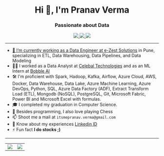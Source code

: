 <h1 align="center">Hi 👋, I'm Pranav Verma</h1>
<h3 align="center">Passionate about Data</h3>

<p align="center">

  <a href="https://github.com/iampranav-ai">
    <img src="https://img.shields.io/badge/iampranav-ai-100000?style=for-the-badge&logo=github&logoColor=white">
   <a/>
  <a href="https://www.linkedin.com/in/pranav-verma27/">
    <img src="https://img.shields.io/badge/pranav-0077B5?style=for-the-badge&logo=linkedin&logoColor=white">
  <a/>
  <a href="https://twitter.com/iampranav27">
    <img src="https://img.shields.io/badge/@iampranav27-1DA1F2?style=for-the-badge&logo=twitter&logoColor=white">
</p>
    
---
- 🌱 I’m currently working as a Data Engineer at [e-Zest Solutions](https://www.e-zest.com) in Pune, specializing in ETL, Data Warehousing, Data Pipelines, and Data Modeling
- 👩‍💻 I worked as a Data Analyst at [Celebal Technologies](https://www.celebaltech.com) and as an ML Intern at [Bobble AI](https://www.bobble.ai/en/home) 
-  🛠 I'm proficient with Spark, Hadoop, Kafka, Airflow, Azure Cloud, AWS, Docker, Data Warehouse, Data Lake, Azure Machine Learning, Azure DevOps, Python, SQL, Azure Data Factory (ADF), Extract Transform Load (ETL), Mongodb (NoSQL), PostgreSQL, Git, Microsoft Fabric, Power BI and Microsoft Excel with formulas.
- 🎓 I completed my graduation in Computer Science.           
- 💬 Besides programming, I also love playing Chess 
- 📫 Shoot me a mail at `itsmepranav.verma@gmail.com`
- 📄 Know about my experiences [Linkedin ID](https://www.linkedin.com/in/pranav-verma27/)
- ⚡ Fun fact **I do stocks ;)**


---
    
<table align="center" cellspacing="0" cellpadding="0" border="0">
  <tr>
    <td>
      <a href="https://github.com/iampranav-ai">
        <img src="https://github-readme-stats.vercel.app/api?username=iampranav-ai&show_icons=true&include_all_commits=true&theme=tokyonight">
      <a/>
    </td>
    <td>
      <a href="https://github.com/iampranav-ai">
        <img src="https://github-readme-stats.vercel.app/api/top-langs/?username=iampranav-ai&layout=compact&theme=tokyonight">
      <a/>
    </td>
   </tr>
</table>

